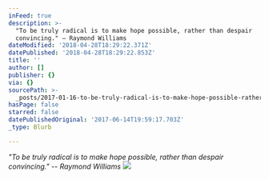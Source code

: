 ```yaml
---
inFeed: true
description: >-
  "To be truly radical is to make hope possible, rather than despair
  convincing." – Raymond Williams
dateModified: '2018-04-28T18:29:22.371Z'
datePublished: '2018-04-28T18:29:22.853Z'
title: ''
author: []
publisher: {}
via: {}
sourcePath: >-
  _posts/2017-01-16-to-be-truly-radical-is-to-make-hope-possible-rather-than-d.md
hasPage: false
starred: false
datePublishedOriginal: '2017-06-14T19:59:17.703Z'
_type: Blurb

---
```

_"To be truly radical is to make hope possible, rather than despair convincing." -- Raymond Williams_
![](https://the-grid-user-content.s3-us-west-2.amazonaws.com/d8e71322-a3bc-422a-9349-c95d557f86d8.jpg)